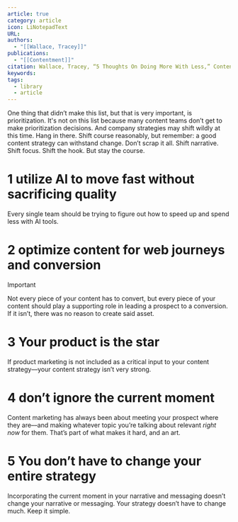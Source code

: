 ```yaml
---
article: true
category: article
icon: LiNotepadText
URL: 
authors:
  - "[[Wallace, Tracey]]"
publications:
  - "[[Contentment]]"
citation: Wallace, Tracey, “5 Thoughts On Doing More With Less,” Contentment, April 16, 2025.
keywords: 
tags:
  - library
  - article
---
```


One thing that didn’t make this list, but that is very important, is prioritization. It's not on this list because many content teams don’t get to make prioritization decisions. And company strategies may shift wildly at this time. Hang in there. Shift course reasonably, but remember: a good content strategy can withstand change. Don’t scrap it all. Shift narrative. Shift focus. Shift the hook. But stay the course.
# 1 utilize AI to move fast without sacrificing quality

Every single team should be trying to figure out how to speed up and spend less with AI tools.

# 2 optimize content for web journeys and conversion

> [!important]
> Not every piece of your content has to convert, but every piece of your content should play a supporting role in leading a prospect to a conversion. If it isn’t, there was no reason to create said asset.

# 3 Your product is the star

If product marketing is not included as a critical input to your content strategy––your content strategy isn’t very strong.

# 4 don’t ignore the current moment

Content marketing has always been about meeting your prospect where they are––and making whatever topic you’re talking about relevant _right now_ for them. That’s part of what makes it hard, and an art.

# 5 You don’t have to change your entire strategy

Incorporating the current moment in your narrative and messaging doesn’t change your narrative or messaging. Your strategy doesn’t have to change much. Keep it simple.
